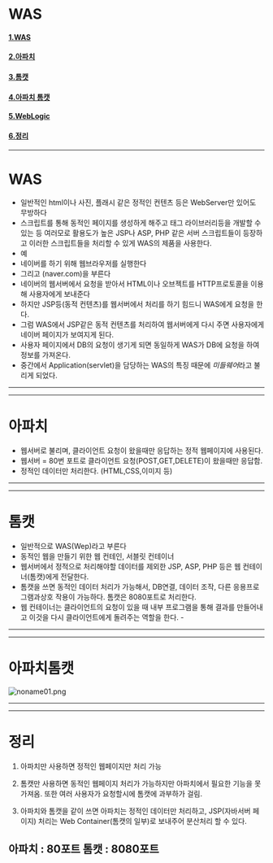 # WAS

#### [1.WAS](#WAS)<br>
#### [2.아파치](#아파치)<br>
#### [3.톰캣](#톰캣)<br>
#### [4.아파치 톰캣](#아파치톰캣)<br>
#### [5.WebLogic](#WebLogic)<br>
#### [6.정리](#정리)<br>

-----------
# WAS 
- 일반적인 html이나 사진, 플래시 같은 정적인 컨텐츠 등은 WebServer만 있어도 무방하다
- 스크립트를 통해  동적인 페이지를 생성하게 해주고 태그 라이브러리등을 개발할 수 있는 등 여러모로 활용도가 높은 JSP나 ASP, PHP 같은 서버 스크립트들이 등장하고 이러한 스크립트들을 처리할 수 있게 WAS의 제품을 사용한다.
- 예
 - 네이버를 하기 위해 웹브라우저를 실행한다
 - 그리고 (naver.com)을 부른다
 - 네이버의 웹서버에서 요청을 받아서 HTML이나 오브젝트를 HTTP프로토콜을 이용해 사용자에게 보내준다
 - 하지만 JSP등(동적 컨텐츠)를 웹서버에서 처리를 하기 힘드니 WAS에게 요청을 한다.
 - 그럼 WAS에서 JSP같은 동적 컨텐츠를 처리하여 웹서버에게 다시 주면 사용자에게 네이버 페이지가 보여지게 된다.
 - 사용자 페이지에서 DB의 요청이 생기게 되면 동일하게 WAS가 DB에 요청을 하여 정보를 가져온다.
- 중간에서 Application(servlet)을 담당하는 WAS의 특징 때문에 *미들웨어*라고 불리게 되었다.
--------

--------
# 아파치
-  웹서버로 불리며, 클라이언트 요청이 왔을때만 응답하는 정적 웹페이지에 사용된다.
-  웹서버 = 80번 포트로 클라이언트 요청(POST,GET,DELETE)이 왔을때만 응답함.
-  정적인 데이터만 처리한다. (HTML,CSS,이미지 등)
--------

-----------
# 톰캣 
- 일반적으로 WAS(Wep)라고 부른다
- 동적인 웹을 만들기 위한 웹 컨테인, 서블릿 컨테이너
- 웹서버에서 정적으로 처리해야할 데이터를 제외한 JSP, ASP, PHP 등은 웹 컨테이너(톰캣)에게 전달한다.
- 톰캣을 쓰면 동적인 데이터 처리가 가능해서, DB연결, 데이터 조작, 다른 응용프로그램과상호 작용이 가능하다. 톰캣은 8080포트로 처리한다.
- 웹 컨테이너는 클라이언트의 요청이 있을 때 내부 프로그램을 통해 결과를 만들어내고 이것을 다시 클라이언트에게 돌려주는 역할을 한다. -
--------

-----------
# 아파치톰캣 
![noname01.png](https://i.postimg.cc/65sJVP8T/noname01.png)

--------

-----------
# 정리 
1. 아파치만 사용하면 정적인 웹페이지만 처리 가능

2. 톰캣만 사용하면 동적인 웹페이지 처리가 가능하지만 아파치에서 필요한 기능을 못가져옴. 또한 여러 사용자가 요청할시에 톰캣에 과부하가 걸림.

3. 아파치와 톰캣을 같이 쓰면 아파치는 정적인 데이터만 처리하고, JSP(자바서버 페이지) 처리는 Web Container(톰캣의 일부)로 보내주어 분산처리 할 수 있다.

아파치 : 80포트
톰캣 : 8080포트
--------


